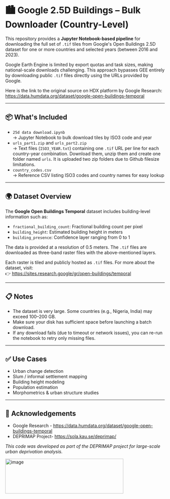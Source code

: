 # 🏙️ Google 2.5D Buildings – Bulk Downloader (Country-Level)

This repository provides a **Jupyter Notebook-based pipeline** for downloading the full set of `.tif` tiles from Google's Open Buildings 2.5D dataset for one or more countries and selected years (between 2016 and 2023).

Google Earth Engine is limited by export quotas and task sizes, making national-scale downloads challenging. This approach bypasses GEE entirely by downloading public `.tif` files directly using the URLs provided by Google.

Here is the link to the original source on HDX platform by Google Research: https://data.humdata.org/dataset/google-open-buildings-temporal

---

## 📦 What's Included

- `25d data download.ipynb`  
  → Jupyter Notebook to bulk download tiles by ISO3 code and year  
- `urls_part1.zip` and `urls_part2.zip`  
  → Text files (`ISO3_YEAR.txt`) containing one `.tif` URL per line for each country-year combination. Download them, unzip them and create one folder named `urls`. It is uploaded two zip folders due to Github filesize limitations.  
- `country_codes.csv`  
  → Reference CSV listing ISO3 codes and country names for easy lookup   

---

## 🌍 Dataset Overview

The **Google Open Buildings Temporal** dataset includes building-level information such as:

- `fractional_building_count`: Fractional building count per pixel 
- `building_height`: Estimated building height in meters  
- `building_presence`: Confidence layer ranging from 0 to 1

The data is provided at a resolution of 0.5 meters. The `.tif` files are downloaded as three-band raster files with the above-mentioned layers.

Each raster is tiled and publicly hosted as `.tif` files. For more about the dataset, visit:  
👉 https://sites.research.google/gr/open-buildings/temporal

---
## 📋 Notes

- The dataset is very large. Some countries (e.g., Nigeria, India) may exceed 100–200 GB.
- Make sure your disk has sufficient space before launching a batch download.
- If any download fails (due to timeout or network issues), you can re-run the notebook to retry only missing files.
---
## ✅ Use Cases

- Urban change detection
- Slum / informal settlement mapping
- Building height modeling
- Population estimation
- Morphometrics & urban structure studies
  
---

## 🙏 Acknowledgements

- Google Research - https://data.humdata.org/dataset/google-open-buildings-temporal
- DEPRIMAP Project- https://sola.kau.se/deprimap/
  
_This code was developed as part of the DEPRIMAP project for large-scale urban deprivation analysis._

<img width="373" height="110" alt="image" src="https://github.com/user-attachments/assets/a180a6e3-1b60-429d-b0b8-c14a45e4e190" />

